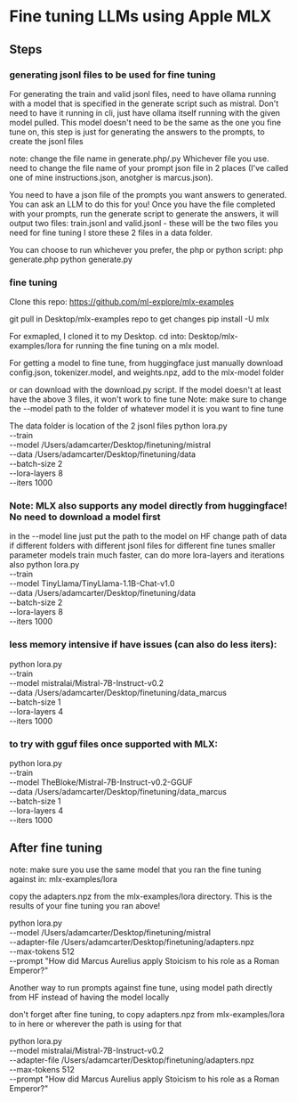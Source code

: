# Fine tuning LLMs using Apple MLX

##  Steps

### generating jsonl files to be used for fine tuning
For generating the train and valid jsonl files, need to have ollama running with a model that is specified in the generate script such as mistral. Don't need to have it running in cli, just have ollama itself running with the given model pulled. This model doesn't need to be the same as the one you fine tune on, this step is just for generating the answers to the prompts, to create the jsonl files

note: change the file name in generate.php/.py Whichever file you use. need to change the file name of your prompt json file in 2 places (I've called one of mine instructions.json, anotgher is marcus.json).

You need to have a json file of the prompts you want answers to generated. You can ask an LLM to do this for you!
Once you have the file completed with your prompts, run the generate script to generate the answers, it will output two files: train.jsonl and valid.jsonl - these will be the two files you need for fine tuning
I store these 2 files in a data folder.

You can choose to run whichever you prefer, the php or python script:
php generate.php
python generate.py


### fine tuning
Clone this repo: https://github.com/ml-explore/mlx-examples

git pull in Desktop/mlx-examples repo to get changes
pip install -U mlx

For exmapled, I cloned it to my Desktop.
cd into: Desktop/mlx-examples/lora
for running the fine tuning on a mlx model.

For getting a model to fine tune, from huggingface just manually download config.json, tokenizer.model, and weights.npz, add to the mlx-model folder

or can download with the download.py script. If the model doesn't at least have the above 3 files, it won't work to fine tune
Note: make sure to change the --model path to the folder of whatever model it is you want to fine tune

The data folder is location of the 2 jsonl files
python lora.py \
 --train \
 --model /Users/adamcarter/Desktop/finetuning/mistral \
 --data /Users/adamcarter/Desktop/finetuning/data \
 --batch-size 2 \
 --lora-layers 8 \
 --iters 1000



### Note: MLX also supports any model directly from huggingface! No need to download a model first
in the --model line just put the path to the model on HF
change path of data if different folders with different jsonl files for different fine tunes
 smaller parameter models train much faster, can do more lora-layers and iterations also
 python lora.py \
  --train \
  --model TinyLlama/TinyLlama-1.1B-Chat-v1.0 \
  --data /Users/adamcarter/Desktop/finetuning/data \
  --batch-size 2 \
  --lora-layers 8 \
  --iters 1000


  ### less memory intensive if have issues (can also do less iters):
   python lora.py \
  --train \
  --model mistralai/Mistral-7B-Instruct-v0.2 \
  --data /Users/adamcarter/Desktop/finetuning/data_marcus \
  --batch-size 1 \
  --lora-layers 4 \
  --iters 1000


  ### to try with gguf files once supported with MLX:
   python lora.py \
  --train \
  --model TheBloke/Mistral-7B-Instruct-v0.2-GGUF \
  --data /Users/adamcarter/Desktop/finetuning/data_marcus \
  --batch-size 1 \
  --lora-layers 4 \
  --iters 1000

## After fine tuning
note: make sure you use the same model that you ran the fine tuning against
in: mlx-examples/lora

copy the adapters.npz from the mlx-examples/lora directory. This is the results of your fine tuning you ran above!

 python lora.py \
 --model /Users/adamcarter/Desktop/finetuning/mistral \
 --adapter-file /Users/adamcarter/Desktop/finetuning/adapters.npz \
 --max-tokens 512 \
 --prompt "How did Marcus Aurelius apply Stoicism to his role as a Roman Emperor?"

Another  way to run prompts against fine tune, using model path directly from HF instead of having the model locally

don't forget after fine tuning, to copy adapters.npz from mlx-examples/lora to in here or wherever the path is using for that

 python lora.py \
 --model mistralai/Mistral-7B-Instruct-v0.2  \
 --adapter-file /Users/adamcarter/Desktop/finetuning/adapters.npz \
 --max-tokens 512 \
 --prompt "How did Marcus Aurelius apply Stoicism to his role as a Roman Emperor?"